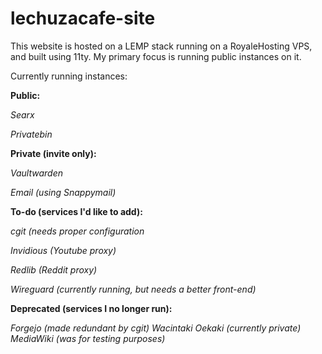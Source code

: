 # lechuzacafe-site
This website is hosted on a LEMP stack running on a RoyaleHosting VPS, and built using 11ty. My primary focus is running public instances on it.

Currently running instances:

**Public:** 

*Searx*

*Privatebin*





**Private (invite only):**



*Vaultwarden*

*Email (using Snappymail)*







**To-do (services I'd like to add):**

*cgit (needs proper configuration*

*Invidious (Youtube proxy)*

*Redlib (Reddit proxy)*

*Wireguard (currently running, but needs a better front-end)*


**Deprecated (services I no longer run):**

*Forgejo (made redundant by cgit)*
*Wacintaki Oekaki (currently private)*
*MediaWiki (was for testing purposes)*

